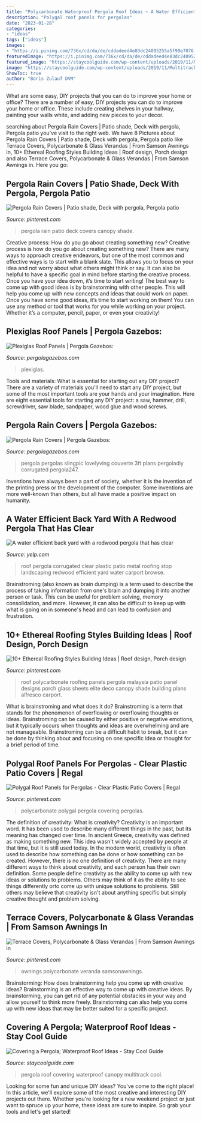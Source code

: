 ```yaml
---
title: "Polycarbonate Waterproof Pergola Roof Ideas ~ A Water Efficient Back Yard With A Redwood Pergola That Has Clear"
description: "Polygal roof panels for pergolas"
date: "2023-01-28"
categories:
- "ideas"
tags: ["ideas"]
images:
- "https://i.pinimg.com/736x/cd/da/de/cddadeed4e83dc24095255a5f99e7076.jpg"
featuredImage: "https://i.pinimg.com/736x/cd/da/de/cddadeed4e83dc24095255a5f99e7076.jpg"
featured_image: "https://staycoolguide.com/wp-content/uploads/2019/11/Multitrack.jpg"
image: "https://staycoolguide.com/wp-content/uploads/2019/11/Multitrack.jpg"
ShowToc: true
author: "Boris Zulauf DVM"
---
```



What are some easy, DIY projects that you can do to improve your home or office?
There are a number of easy, DIY projects you can do to improve your home or office. These include creating shelves in your hallway, painting your walls white, and adding new pieces to your decor.

	

		
searching about Pergola Rain Covers | Patio shade, Deck with pergola, Pergola patio you've visit to the right web. We have 8 Pictures about Pergola Rain Covers | Patio shade, Deck with pergola, Pergola patio like Terrace Covers, Polycarbonate &amp; Glass Verandas | From Samson Awnings in, 10+ Ethereal Roofing Styles Building Ideas | Roof design, Porch design and also Terrace Covers, Polycarbonate &amp; Glass Verandas | From Samson Awnings in. Here you go:
		
    
## Pergola Rain Covers | Patio Shade, Deck With Pergola, Pergola Patio

<img loading=lazy src="https://i.pinimg.com/736x/6b/8d/e3/6b8de3879d1cdb3020483ad5f6cc2917--pergola-canopy-pergola-rain-cover.jpg" onerror="this.onerror=null;this.src='https://tse3.mm.bing.net/th?id=OIP.qHrKfcsWKyBOEQ2ETO3MvwHaHs&amp;pid=15.1';" alt="Pergola Rain Covers | Patio shade, Deck with pergola, Pergola patio">

_Source: pinterest.com_

>pergola rain patio deck covers canopy shade. 

	

Creative process: How do you go about creating something new?
Creative process is how do you go about creating something new? There are many ways to approach creative endeavors, but one of the most common and effective ways is to start with a blank slate. This allows you to focus on your idea and not worry about what others might think or say. It can also be helpful to have a specific goal in mind before starting the creative process. Once you have your idea down, it’s time to start writing! The best way to come up with good ideas is by brainstorming with other people. This will help you come up with new concepts and ideas that could work on paper. Once you have some good ideas, it’s time to start working on them! You can use any method or tool that works for you while working on your project. Whether it’s a computer, pencil, paper, or even your creativity!

    
## Plexiglas Roof Panels | Pergola Gazebos:

<img loading=lazy src="https://www.pergolagazebos.com/wp-content/uploads/2016/01/Plexiglas-Roof-Panels-5.jpg" onerror="this.onerror=null;this.src='https://tse3.mm.bing.net/th?id=OIP.o2WabeSmzRHkJr4JJ1X8rAHaFj&amp;pid=15.1';" alt="Plexiglas Roof Panels | Pergola Gazebos:">

_Source: pergolagazebos.com_

>plexiglas. 

	

Tools and materials: What is essential for starting out any DIY project?
There are a variety of materials you'll need to start any DIY project, but some of the most important tools are your hands and your imagination. Here are eight essential tools for starting any DIY project: a saw, hammer, drill, screwdriver, saw blade, sandpaper, wood glue and wood screws.

    
## Pergola Rain Covers | Pergola Gazebos:

<img loading=lazy src="https://www.pergolagazebos.com/wp-content/uploads/2014/08/Pergola-Rain-Covers-6.jpg" onerror="this.onerror=null;this.src='https://tse3.mm.bing.net/th?id=OIP.ecMPuk1oH_RBbRM2RothCAHaHs&amp;pid=15.1';" alt="Pergola Rain Covers | Pergola Gazebos:">

_Source: pergolagazebos.com_

>pergola pergolas slingpic lovelyving couverte 3ft plans pergoladiy corrugated pergola247. 

	

Inventions have always been a part of society, whether it is the invention of the printing press or the development of the computer. Some inventions are more well-known than others, but all have made a positive impact on humanity.

    
## A Water Efficient Back Yard With A Redwood Pergola That Has Clear

<img loading=lazy src="https://s3-media1.fl.yelpcdn.com/bphoto/dEACGEukLoJqFTEil13wPw/o.jpg" onerror="this.onerror=null;this.src='https://tse2.mm.bing.net/th?id=OIP.J-QzDuMj0S8F3AjDTKJVegHaFj&amp;pid=15.1';" alt="A water efficient back yard with a redwood pergola that has clear">

_Source: yelp.com_

>roof pergola corrugated clear plastic patio metal roofing stop landscaping redwood efficient yard water carport browse. 

	

Brainstroming (also known as brain dumping) is a term used to describe the process of taking information from one's brain and dumping it into another person or task. This can be useful for problem solving, memory consolidation, and more. However, it can also be difficult to keep up with what is going on in someone's head and can lead to confusion and frustration.

    
## 10+ Ethereal Roofing Styles Building Ideas | Roof Design, Porch Design

<img loading=lazy src="https://i.pinimg.com/736x/35/3e/25/353e25da66cc806136885cab8dded69f.jpg" onerror="this.onerror=null;this.src='https://tse4.mm.bing.net/th?id=OIP.sEYKZ8mAk56vmhk9EMQYOQHaJ6&amp;pid=15.1';" alt="10+ Ethereal Roofing Styles Building Ideas | Roof design, Porch design">

_Source: pinterest.com_

>roof polycarbonate roofing panels pergola malaysia patio panel designs porch glass sheets elite deco canopy shade building plans alfresco carport. 

	

What is brainstroming and what does it do?
Brainstroming is a term that stands for the phenomenon of overflowing or overflowing thoughts or ideas. Brainstroming can be caused by either positive or negative emotions, but it typically occurs when thoughts and ideas are overwhelming and are not manageable. Brainstroming can be a difficult habit to break, but it can be done by thinking about and focusing on one specific idea or thought for a brief period of time.

    
## Polygal Roof Panels For Pergolas - Clear Plastic Patio Covers | Regal

<img loading=lazy src="https://i.pinimg.com/736x/1b/ab/14/1bab1477a98786133fd0ad7faa5fdbc2.jpg" onerror="this.onerror=null;this.src='https://tse2.mm.bing.net/th?id=OIP.uCknZNrsDizCwko696RTVwHaHa&amp;pid=15.1';" alt="Polygal Roof Panels for Pergolas - Clear Plastic Patio Covers | Regal">

_Source: pinterest.com_

>polycarbonate polygal pergola covering pergolas. 

	

The definition of creativity: What is creativity?
Creativity is an important word. It has been used to describe many different things in the past, but its meaning has changed over time. In ancient Greece, creativity was defined as making something new. This idea wasn't widely accepted by people at that time, but it is still used today. In the modern world, creativity is often used to describe how something can be done or how something can be created. However, there is no one definition of creativity. There are many different ways to think about creativity, and each person has their own definition. Some people define creativity as the ability to come up with new ideas or solutions to problems. Others may think of it as the ability to see things differently orto come up with unique solutions to problems. Still others may believe that creativity isn't about anything specific but simply creative thought and problem solving.

    
## Terrace Covers, Polycarbonate &amp; Glass Verandas | From Samson Awnings In

<img loading=lazy src="https://i.pinimg.com/736x/cd/da/de/cddadeed4e83dc24095255a5f99e7076.jpg" onerror="this.onerror=null;this.src='https://tse1.mm.bing.net/th?id=OIP.au60ZRFFGNxYW8NFjGtEzQAAAA&amp;pid=15.1';" alt="Terrace Covers, Polycarbonate &amp; Glass Verandas | From Samson Awnings in">

_Source: pinterest.com_

>awnings polycarbonate veranda samsonawnings. 

	

Brainstorming: How does brainstorming help you come up with creative ideas?
Brainstorming is an effective way to come up with creative ideas. By brainstorming, you can get rid of any potential obstacles in your way and allow yourself to think more freely. Brainstorming can also help you come up with new ideas that may be better suited for a specific project.

    
## Covering A Pergola; Waterproof Roof Ideas - Stay Cool Guide

<img loading=lazy src="https://staycoolguide.com/wp-content/uploads/2019/11/Multitrack.jpg" onerror="this.onerror=null;this.src='https://tse3.mm.bing.net/th?id=OIP.Zvy6_-WzxvcKPXIj68DDOAHaFm&amp;pid=15.1';" alt="Covering a Pergola; Waterproof Roof Ideas - Stay Cool Guide">

_Source: staycoolguide.com_

>pergola roof covering waterproof canopy multitrack cool. 

	

Looking for some fun and unique DIY ideas? You've come to the right place! In this article, we'll explore some of the most creative and interesting DIY projects out there. Whether you're looking for a new weekend project or just want to spruce up your home, these ideas are sure to inspire. So grab your tools and let's get started!

